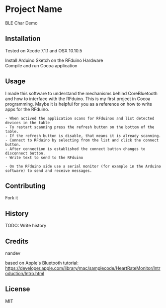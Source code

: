 # Project Name

BLE Char Demo

## Installation

Tested on Xcode 7.1.1 and OSX 10.10.5

Install Arduino Sketch on the RFduino Hardware<br>
Compile and run Cocoa application 

## Usage

I made this software to understand the mechanisms behind CoreBluetooth and how to interface with the RFduino. This is my first project in Cocoa programming. Maybe it is helpful for you as a reference on how to write apps for the RFduino. 

	- When actived the application scans for RFduinos and list detected devices in the table
	- To restart scanning press the refresh button on the bottom of the table. 
	- If the refresh button is disable, that means it is already scanning. 
	- Connect to RFduino by selecting from the list and click the connect button. 
	- After connection is established the connect button changes to disconnect button.
	- Write text to send to the RFduino

	- On the RFduino side use a serial monitor (for example in the Arduino software) to send and receive messages. 


## Contributing

Fork it

## History

TODO: Write history

## Credits

nandev

based on Apple's Bluetooth tutorial:
https://developer.apple.com/library/mac/samplecode/HeartRateMonitor/Introduction/Intro.html 

## License

MIT